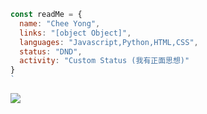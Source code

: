 ```js
const readMe = {
  name: "Chee Yong",
  links: "[object Object]",
  languages: "Javascript,Python,HTML,CSS",
  status: "DND",
  activity: "Custom Status (我有正面思想)"
}
`
```

![](https://komarev.com/ghpvc/?username=leecheeyong&color=orange)

